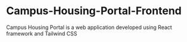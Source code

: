 # Campus-Housing-Portal-Frontend
Campus Housing Portal is a web application developed using React framework and Tailwind CSS

